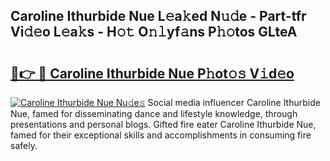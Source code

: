 ## Caroline Ithurbide Nue L𝚎a𝚔ed N𝚞𝚍e - Part-tfr Vi𝚍𝚎o L𝚎a𝚔s - H𝚘𝚝 O𝚗𝚕yf𝚊ns P𝚑𝚘tos GLteA

# <h2><a href="http://kf25tqr.oniu.top/?m=Caroline+Ithurbide+Nue">🔗👉 🔴 Caroline Ithurbide Nue P𝚑ot𝚘𝚜 V𝚒d𝚎o</a></h2>

[![Caroline Ithurbide Nue Nu𝚍e𝚜](https://i.imgur.com/0qMVB7G.gif)](http://kf25tqr.oniu.top/?m=Caroline+Ithurbide+Nue)
Social media influencer Caroline Ithurbide Nue, famed for disseminating dance and lifestyle knowledge, through presentations and personal blogs. Gifted fire eater Caroline Ithurbide Nue, famed for their exceptional skills and accomplishments in consuming fire safely.  
